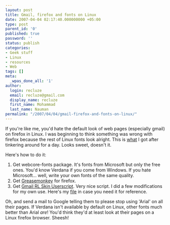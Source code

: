 ```yaml
---
layout: post
title: Gmail, firefox and fonts on Linux
date: 2007-04-04 02:17:40.000000000 +05:00
type: post
parent_id: '0'
published: true
password: ''
status: publish
categories:
- Geek stuff
- Linux
- resources
- Web
tags: []
meta:
  _wpas_done_all: '1'
author:
  login: recluze
  email: recluze@gmail.com
  display_name: recluze
  first_name: Mohammad
  last_name: Nauman
permalink: "/2007/04/04/gmail-firefox-and-fonts-on-linux/"
---
```

If you're like me, you'd hate the default look of web pages (especially gmail) on firefox in Linux. I was beginning to think something was wrong with firefox because the rest of Linux fonts look alright. This is [what](http://recluzepage.googlepages.com/gmailFFlinux.jpg) I got after tinkering around for a day. Looks sweet, doesn't it.

Here's how to do it:

1. Get webcore-fonts package. It's fonts from Microsoft but only the free ones. You'd know Verdana if you come from Windows. If you hate Microsoft... well, write your own fonts of the same quality. 
2. Get [Greasemonkey](http://greasemonkey.mozdev.org/) for firefox. 
3. Get [Gmail RL Skin Userscript](http://userscripts.org/scripts/show/5006). Very nice script. I did a few modifications for my own use. Here's my [file](http://recluzepage.googlepages.com/namGmailSkin.js) in case you need it for reference. 

Oh, and send a mail to Google telling them to please stop using 'Arial' on all their pages. If Verdana isn't available by default on Linux, other fonts much better than Arial _are_! You'd think they'd at least look at their pages on a Linux firefox browser. Sheesh!

